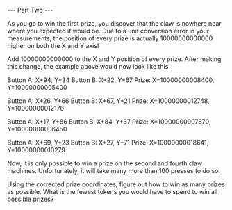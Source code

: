 --- Part Two ---

As you go to win the first prize, you discover that the claw is nowhere near where you expected it would be. Due to a unit conversion error in your measurements, the position of every prize is actually 10000000000000 higher on both the X and Y axis!

Add 10000000000000 to the X and Y position of every prize. After making this change, the example above would now look like this:

Button A: X+94, Y+34
Button B: X+22, Y+67
Prize: X=10000000008400, Y=10000000005400

Button A: X+26, Y+66
Button B: X+67, Y+21
Prize: X=10000000012748, Y=10000000012176

Button A: X+17, Y+86
Button B: X+84, Y+37
Prize: X=10000000007870, Y=10000000006450

Button A: X+69, Y+23
Button B: X+27, Y+71
Prize: X=10000000018641, Y=10000000010279

Now, it is only possible to win a prize on the second and fourth claw machines. Unfortunately, it will take many more than 100 presses to do so.

Using the corrected prize coordinates, figure out how to win as many prizes as possible. What is the fewest tokens you would have to spend to win all possible prizes?

